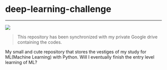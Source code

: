 # deep-learning-challenge

- - - 
<img src="https://img.shields.io/github/languages/code-size/x3onkait/ML-challenge">

> This repository has been synchronized with my private Google drive containing the codes.

My small and cute repository that stores the vestiges of my study for ML(Machine Learning) with Python.
Will I eventually finish the entry level learning of ML?
